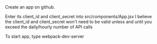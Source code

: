 Create an app on github.

Enter its client_id and client_secret into src/components/App.jsx
I believe the client_id and client_secret won't need to be valid unless and until you exceed the daily/hourly number of API calls

To start app, type webpack-dev-server